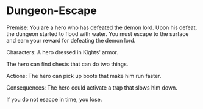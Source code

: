 # Dungeon-Escape

Premise:
You are a hero who has defeated the demon lord. 
Upon his defeat, the dungeon started to flood with water. 
You must escape to the surface and earn your reward for defeating the demon lord.

Characters:
A hero dressed in Kights' armor.

The hero can find chests that can do two things.

Actions:
The hero can pick up boots that make him run faster.

Consequences:
The hero could activate a trap that slows him down.

If you do not esacpe in time, you lose.
